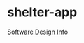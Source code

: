 # shelter-app
[Software Design Info](https://docs.google.com/document/d/1aJ6hcV5iY8_5A-QxkGKanJBIxQOnBL9L/edit?usp=sharing&ouid=117649422166750377684&rtpof=true&sd=true)
